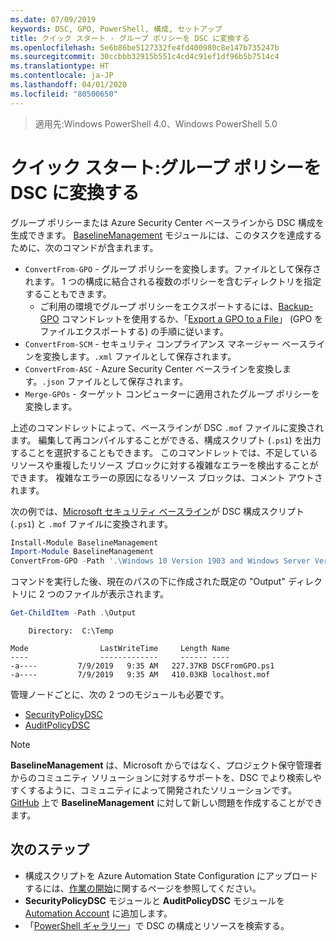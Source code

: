 ```yaml
---
ms.date: 07/09/2019
keywords: DSC, GPO, PowerShell, 構成, セットアップ
title: クイック スタート - グループ ポリシーを DSC に変換する
ms.openlocfilehash: 5e6b86be5127332fe4fd400980c8e147b735247b
ms.sourcegitcommit: 30ccbbb32915b551c4cd4c91ef1df96b5b7514c4
ms.translationtype: HT
ms.contentlocale: ja-JP
ms.lasthandoff: 04/01/2020
ms.locfileid: "80500650"
---
```

> 適用先:Windows PowerShell 4.0、Windows PowerShell 5.0

# <a name="quickstart-convert-group-policy-into-dsc"></a>クイック スタート:グループ ポリシーを DSC に変換する

グループ ポリシーまたは Azure Security Center ベースラインから DSC 構成を生成できます。 [BaselineManagement](https://www.powershellgallery.com/packages/BaselineManagement) モジュールには、このタスクを達成するために、次のコマンドが含まれます。

- `ConvertFrom-GPO` - グループ ポリシーを変換します。ファイルとして保存されます。 1 つの構成に結合される複数のポリシーを含むディレクトリを指定することもできます。
  - ご利用の環境でグループ ポリシーをエクスポートするには、[Backup-GPO](/powershell/module/grouppolicy/backup-gpo?view=win10-ps) コマンドレットを使用するか、「[Export a GPO to a File](/microsoft-desktop-optimization-pack/agpm/export-a-gpo-to-a-file)」 (GPO をファイルエクスポートする) の手順に従います。
- `ConvertFrom-SCM` - セキュリティ コンプライアンス マネージャー ベースラインを変換します。`.xml` ファイルとして保存されます。
- `ConvertFrom-ASC` - Azure Security Center ベースラインを変換します。`.json` ファイルとして保存されます。
- `Merge-GPOs` - ターゲット コンピューターに適用されたグループ ポリシーを変換します。

上述のコマンドレットによって、ベースラインが DSC `.mof` ファイルに変換されます。 編集して再コンパイルすることができる、構成スクリプト (`.ps1`) を出力することを選択することもできます。 このコマンドレットでは、不足しているリソースや重複したリソース ブロックに対する複雑なエラーを検出することができます。 複雑なエラーの原因になるリソース ブロックは、コメント アウトされます。

次の例では、[Microsoft セキュリティ ベースライン](https://www.microsoft.com/en-us/download/details.aspx?id=55319)が DSC 構成スクリプト (`.ps1`) と `.mof` ファイルに変換されます。

```powershell
Install-Module BaselineManagement
Import-Module BaselineManagement
ConvertFrom-GPO -Path '.\Windows 10 Version 1903 and Windows Server Version 1903 Security Baseline\GPOs\' -OutputConfigurationScript
```

コマンドを実行した後、現在のパスの下に作成された既定の "Output" ディレクトリに 2 つのファイルが表示されます。

```powershell
Get-ChildItem -Path .\Output
```

```Output
    Directory:  C:\Temp

Mode                LastWriteTime     Length Name
----                -------------     ------ ----
-a----         7/9/2019   9:35 AM   227.37KB DSCFromGPO.ps1
-a----         7/9/2019   9:35 AM   410.03KB localhost.mof
```

管理ノードごとに、次の 2 つのモジュールも必要です。

- [SecurityPolicyDSC](https://www.powershellgallery.com/packages/SecurityPolicyDsc)
- [AuditPolicyDSC](https://www.powershellgallery.com/packages/AuditPolicyDsc)

> [!NOTE]
> **BaselineManagement** は、Microsoft からではなく、プロジェクト保守管理者からのコミュニティ ソリューションに対するサポートを、DSC でより検索しやすくするように、コミュニティによって開発されたソリューションです。 [GitHub](https://github.com/microsoft/BaselineManagement) 上で **BaselineManagement** に対して新しい問題を作成することができます。

## <a name="next-steps"></a>次のステップ

- 構成スクリプトを Azure Automation State Configuration にアップロードするには、[作業の開始](/azure/automation/automation-dsc-getting-started#importing-a-configuration-into-azure-automation)に関するページを参照してください。
- **SecurityPolicyDSC** モジュールと **AuditPolicyDSC** モジュールを [Automation Account](/azure/automation/shared-resources/modules) に追加します。
- 「[PowerShell ギャラリー](https://www.powershellgallery.com/)」で DSC の構成とリソースを検索する。
